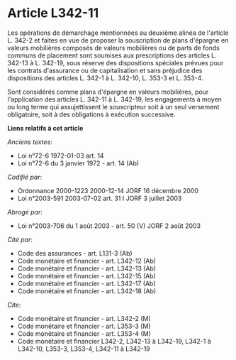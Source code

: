 # Article L342-11

Les opérations de démarchage mentionnées au deuxième alinéa de l'article L. 342-2 et faites en vue de proposer la
souscription de plans d'épargne en valeurs mobilières composés de valeurs mobilières ou de parts de fonds communs de
placement sont soumises aux prescriptions des articles L. 342-13 à L. 342-19, sous réserve des dispositions spéciales prévues
pour les contrats d'assurance ou de capitalisation et sans préjudice des dispositions des articles L. 342-1 à L. 342-10, L.
353-3 et L. 353-4.

Sont considérés comme plans d'épargne en valeurs mobilières, pour l'application des articles L. 342-11 à L. 342-19, les
engagements à moyen ou long terme qui assujettissent le souscripteur soit à un seul versement obligatoire, soit à des
obligations à exécution successive.

**Liens relatifs à cet article**

_Anciens textes_:

  - Loi n°72-6 1972-01-03 art. 14
  - Loi n°72-6 du 3 janvier 1972 - art. 14 (Ab)

_Codifié par_:

  - Ordonnance 2000-1223 2000-12-14 JORF 16 décembre 2000
  - Loi n°2003-591 2003-07-02 art. 31 I JORF 3 juillet 2003

_Abrogé par_:

  - Loi n°2003-706 du 1 août 2003 - art. 50 (V) JORF 2 août 2003

_Cité par_:

  - Code des assurances - art. L131-3 (Ab)
  - Code monétaire et financier - art. L342-12 (Ab)
  - Code monétaire et financier - art. L342-13 (Ab)
  - Code monétaire et financier - art. L342-15 (Ab)
  - Code monétaire et financier - art. L342-17 (Ab)
  - Code monétaire et financier - art. L342-18 (Ab)

_Cite_:

  - Code monétaire et financier - art. L342-2 (M)
  - Code monétaire et financier - art. L353-3 (M)
  - Code monétaire et financier - art. L353-4 (M)
  - Code monétaire et financier L342-2, L342-13 à L342-19, L342-1 à L342-10, L353-3, L353-4, L342-11 à L342-19
